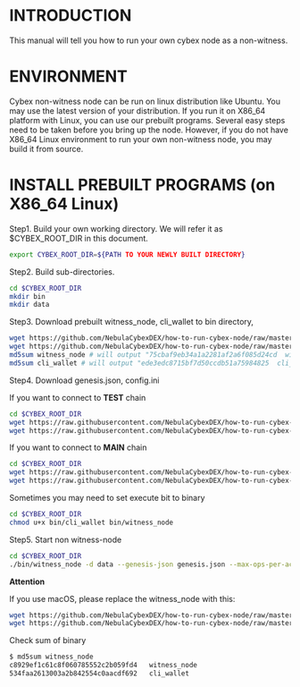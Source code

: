 INTRODUCTION
=======
This manual will tell you how to run your own cybex node as a non-witness.

ENVIRONMENT
======
Cybex non-witness node can be run on linux distribution like Ubuntu. You may use the latest version of your distribution.
If you run it on X86_64 platform with Linux, you can use our prebuilt programs. Several easy steps need to be taken before you bring up the node.
However, if you do not have X86_64 Linux environment to run your own non-witness node, you may build it from source.

INSTALL PREBUILT PROGRAMS (on X86_64 Linux)
======
Step1. Build your own working directory. We will refer it as $CYBEX_ROOT_DIR in this document.
```Bash
export CYBEX_ROOT_DIR=${PATH TO YOUR NEWLY BUILT DIRECTORY}
```

Step2. Build sub-directories.
```Bash
cd $CYBEX_ROOT_DIR
mkdir bin
mkdir data
```
Step3. Download prebuilt witness_node, cli_wallet to bin directory, 
```Bash
wget https://github.com/NebulaCybexDEX/how-to-run-cybex-node/raw/master/bin/witness_node -O bin/witness_node
wget https://github.com/NebulaCybexDEX/how-to-run-cybex-node/raw/master/bin/cli_wallet -O bin/cli_wallet
md5sum witness_node # will output "75cbaf9eb34a1a2281af2a6f085d24cd  witness_node"
md5sum cli_wallet # will output "ede3edc8715bf7d50ccdb51a75984825  cli_wallet"
```

Step4. Download genesis.json, config.ini

If you want to connect to **TEST** chain
```Bash
cd $CYBEX_ROOT_DIR
wget https://raw.githubusercontent.com/NebulaCybexDEX/how-to-run-cybex-node/master/testchain/genesis.json -O genesis.json
wget https://raw.githubusercontent.com/NebulaCybexDEX/how-to-run-cybex-node/master/testchain/config.ini -O data/config.ini
```

If you want to connect to **MAIN** chain
```Bash
cd $CYBEX_ROOT_DIR
wget https://raw.githubusercontent.com/NebulaCybexDEX/how-to-run-cybex-node/master/mainchain/genesis.json -O genesis.json
wget https://raw.githubusercontent.com/NebulaCybexDEX/how-to-run-cybex-node/master/mainchain/config.ini -O data/config.ini
```

Sometimes you may need to set execute bit to binary
```Bash
cd $CYBEX_ROOT_DIR
chmod u+x bin/cli_wallet bin/witness_node
```

Step5. Start non witness-node
```Bash
cd $CYBEX_ROOT_DIR
./bin/witness_node -d data --genesis-json genesis.json --max-ops-per-account 500 --resync-blockchain --replay-blockchain
```


**Attention**

If you use macOS, please replace the witness_node with this:

```Bash
wget https://github.com/NebulaCybexDEX/how-to-run-cybex-node/raw/master/mac-bin/witness_node -O bin/witness_node
wget https://github.com/NebulaCybexDEX/how-to-run-cybex-node/raw/master/mac-bin/cli_wallet -O bin/cli_wallet
```

Check sum of binary
```Bash
$ md5sum witness_node
c8929ef1c61c8f060785552c2b059fd4   witness_node
534faa2613003a2b842554c0aacdf692   cli_wallet
```
